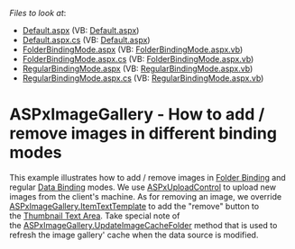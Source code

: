 <!-- default file list -->
*Files to look at*:

* [Default.aspx](./CS/Default.aspx) (VB: [Default.aspx](./VB/Default.aspx))
* [Default.aspx.cs](./CS/Default.aspx.cs) (VB: [Default.aspx](./VB/Default.aspx))
* [FolderBindingMode.aspx](./CS/FolderBindingMode.aspx) (VB: [FolderBindingMode.aspx.vb](./VB/FolderBindingMode.aspx.vb))
* [FolderBindingMode.aspx.cs](./CS/FolderBindingMode.aspx.cs) (VB: [FolderBindingMode.aspx.vb](./VB/FolderBindingMode.aspx.vb))
* [RegularBindingMode.aspx](./CS/RegularBindingMode.aspx) (VB: [RegularBindingMode.aspx.vb](./VB/RegularBindingMode.aspx.vb))
* [RegularBindingMode.aspx.cs](./CS/RegularBindingMode.aspx.cs) (VB: [RegularBindingMode.aspx.vb](./VB/RegularBindingMode.aspx.vb))
<!-- default file list end -->
# ASPxImageGallery - How to add / remove images in different binding modes


<p>This example illustrates how to add / remove images in <a href="http://demos.devexpress.com/ASPxImageAndDataNavigationDemos/ImageGallery/FolderBinding.aspx">Folder Binding</a> and regular <a href="http://demos.devexpress.com/ASPxImageAndDataNavigationDemos/ImageGallery/DataBinding.aspx">Data Binding</a> modes. We use <a href="https://documentation.devexpress.com/#AspNet/clsDevExpressWebASPxUploadControltopic">ASPxUploadControl</a> to upload new images from the client's machine. As for removing an image, we override <a href="https://documentation.devexpress.com/#AspNet/DevExpressWebASPxImageGallery_ItemTextTemplatetopic">ASPxImageGallery.ItemTextTemplate</a> to add the "remove" button to the <a href="https://documentation.devexpress.com/#AspNet/CustomDocument15178">Thumbnail Text Area</a>. Take special note of the <a href="https://documentation.devexpress.com/#AspNet/DevExpressWebASPxImageGallery_UpdateImageCacheFoldertopic">ASPxImageGallery.UpdateImageCacheFolder</a> method that is used to refresh the image gallery' cache when the data source is modified.</p>

<br/>


